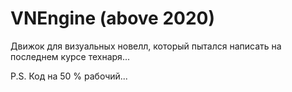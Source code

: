 # VNEngine (above 2020)
 
Движок для визуальных новелл, который пытался написать на последнем курсе технаря...

P.S. Код на 50 % рабочий...
